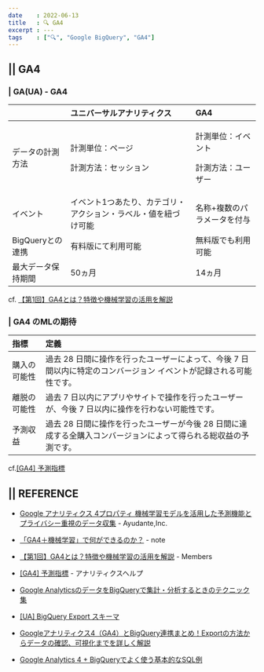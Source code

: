```yaml
---
date    : 2022-06-13
title   : 🔍 GA4
excerpt : ---
tags    : ["🔍", "Google BigQuery", "GA4"]
---
```


## || GA4
### | GA(UA) - GA4
||ユニバーサルアナリティクス|GA4|
|:-|:-|:-|
|データの計測方法  |<p>計測単位：ページ</p><p>計測方法：セッション</p>|<p>計測単位：イベント</p><p>計測方法：ユーザー</p>|
|イベント         |イベント1つあたり、カテゴリ・アクション・ラベル・値を紐づけ可能|名称+複数のパラメータを付与|
|BigQueryとの連携 |有料版にて利用可能|無料版でも利用可能|
|最大データ保持期間|50ヵ月|14ヵ月|

cf. [【第1回】GA4とは？特徴や機械学習の活用を解説](https://blog.members.co.jp/article/50218)

### | GA4 のMLの期待
|指標|定義|
|:-|:-|
|購入の可能性 |過去 28 日間に操作を行ったユーザーによって、今後 7 日間以内に特定のコンバージョン イベントが記録される可能性です。|
|離脱の可能性	|過去 7 日以内にアプリやサイトで操作を行ったユーザーが、今後 7 日以内に操作を行わない可能性です。|
|予測収益	    |過去 28 日間に操作を行ったユーザーが今後 28 日間に達成する全購入コンバージョンによって得られる総収益の予測です。|

cf.[[GA4] 予測指標](https://support.google.com/analytics/answer/9846734?hl=ja)





## || REFERENCE
+ [Google アナリティクス 4プロパティ 機械学習モデルを活用した予測機能とプライバシー重視のデータ収集](https://ayudante.jp/column/2020-12-18/11-00/) - Ayudante,Inc.
+ [「GA4＋機械学習」で何ができるのか？](https://note.com/and_a/n/n4fe543d56d06) - note
+ [【第1回】GA4とは？特徴や機械学習の活用を解説](https://blog.members.co.jp/article/50218) - Members
+ [[GA4] 予測指標](https://support.google.com/analytics/answer/9846734?hl=ja) - アナリティクスヘルプ

+ [Google AnalyticsのデータをBigQueryで集計・分析するときのテクニック集](https://ohke.hateblo.jp/entry/2018/06/02/230000)
+ [[UA] BigQuery Export スキーマ](https://support.google.com/analytics/answer/3437719?hl=ja)
+ [Googleアナリティクス4（GA4）とBigQuery連携まとめ！Exportの方法からデータの確認、可視化までを詳しく解説](https://www.data-be.at/magazine/ga4-bigquery/)
+ [Google Analytics 4 + BigQueryでよく使う基本的なSQL例](https://ex-ture.com/blog/2020/10/23/google-analytics-4-bigquery-6sqls/)
